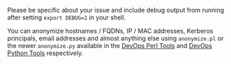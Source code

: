 Please be specific about your issue and include debug output from running after setting ```export DEBUG=1``` in your shell.

You can anonymize hostnames / FQDNs, IP / MAC addresses, Kerberos principals, email addresses and almost anything else using `anonymize.pl` or the newer `anonymize.py` available in the [DevOps Perl Tools](https://github.com/nholuongut/DevOps-Perl-tools) and [DevOps Python Tools](https://github.com/nholuongut/devdps-python-tools) respectively.
